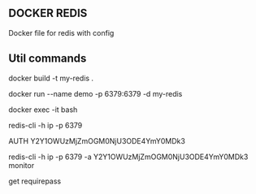 DOCKER REDIS
---------------------

Docker file for redis with config

Util commands
---------------------

docker build -t   my-redis .

docker run --name demo -p 6379:6379 -d my-redis

docker exec -it <id> bash

redis-cli  -h ip -p 6379

AUTH Y2Y1OWUzMjZmOGM0NjU3ODE4YmY0MDk3

redis-cli  -h ip -p 6379 -a Y2Y1OWUzMjZmOGM0NjU3ODE4YmY0MDk3 monitor

get requirepass


